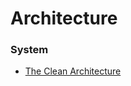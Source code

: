 # Architecture

### System
- [The Clean Architecture](https://blog.cleancoder.com/uncle-bob/2012/08/13/the-clean-architecture.html)
